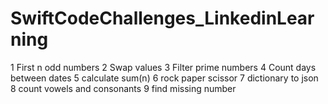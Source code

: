 # SwiftCodeChallenges_LinkedinLearning


1 First n odd numbers
2 Swap values
3 Filter prime numbers
4 Count days between dates
5 calculate sum(n)
6 rock paper scissor
7 dictionary to json
8 count vowels and consonants
9 find missing number
